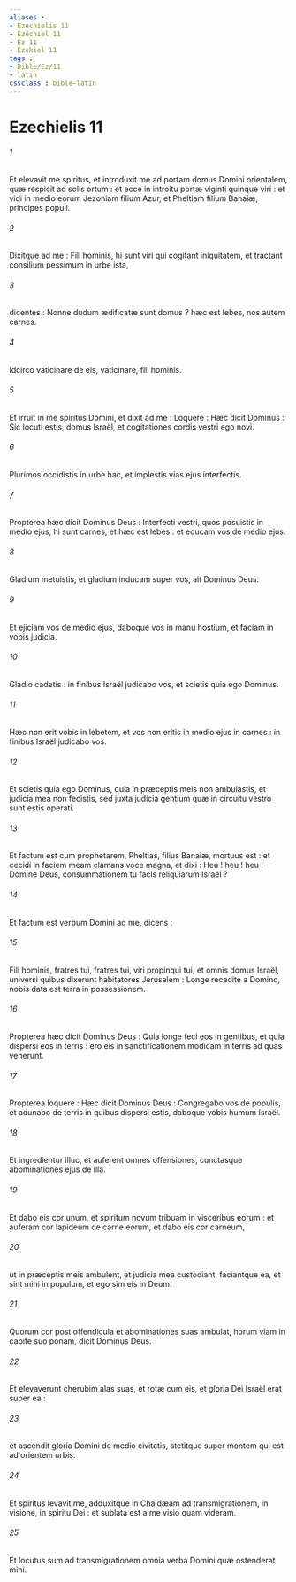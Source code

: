 ```yaml
---
aliases : 
- Ezechielis 11
- Ézéchiel 11
- Ez 11
- Ezekiel 11
tags : 
- Bible/Ez/11
- latin
cssclass : bible-latin
---
```


# Ezechielis 11

###### 1
Et elevavit me spiritus, et introduxit me ad portam domus Domini orientalem, quæ respicit ad solis ortum : et ecce in introitu portæ viginti quinque viri : et vidi in medio eorum Jezoniam filium Azur, et Pheltiam filium Banaiæ, principes populi.
###### 2
Dixitque ad me : Fili hominis, hi sunt viri qui cogitant iniquitatem, et tractant consilium pessimum in urbe ista,
###### 3
dicentes : Nonne dudum ædificatæ sunt domus ? hæc est lebes, nos autem carnes.
###### 4
Idcirco vaticinare de eis, vaticinare, fili hominis.
###### 5
Et irruit in me spiritus Domini, et dixit ad me : Loquere : Hæc dicit Dominus : Sic locuti estis, domus Israël, et cogitationes cordis vestri ego novi.
###### 6
Plurimos occidistis in urbe hac, et implestis vias ejus interfectis.
###### 7
Propterea hæc dicit Dominus Deus : Interfecti vestri, quos posuistis in medio ejus, hi sunt carnes, et hæc est lebes : et educam vos de medio ejus.
###### 8
Gladium metuistis, et gladium inducam super vos, ait Dominus Deus.
###### 9
Et ejiciam vos de medio ejus, daboque vos in manu hostium, et faciam in vobis judicia.
###### 10
Gladio cadetis : in finibus Israël judicabo vos, et scietis quia ego Dominus.
###### 11
Hæc non erit vobis in lebetem, et vos non eritis in medio ejus in carnes : in finibus Israël judicabo vos.
###### 12
Et scietis quia ego Dominus, quia in præceptis meis non ambulastis, et judicia mea non fecistis, sed juxta judicia gentium quæ in circuitu vestro sunt estis operati.
###### 13
Et factum est cum prophetarem, Pheltias, filius Banaiæ, mortuus est : et cecidi in faciem meam clamans voce magna, et dixi : Heu ! heu ! heu ! Domine Deus, consummationem tu facis reliquiarum Israël ?
###### 14
Et factum est verbum Domini ad me, dicens :
###### 15
Fili hominis, fratres tui, fratres tui, viri propinqui tui, et omnis domus Israël, universi quibus dixerunt habitatores Jerusalem : Longe recedite a Domino, nobis data est terra in possessionem.
###### 16
Propterea hæc dicit Dominus Deus : Quia longe feci eos in gentibus, et quia dispersi eos in terris : ero eis in sanctificationem modicam in terris ad quas venerunt.
###### 17
Propterea loquere : Hæc dicit Dominus Deus : Congregabo vos de populis, et adunabo de terris in quibus dispersi estis, daboque vobis humum Israël.
###### 18
Et ingredientur illuc, et auferent omnes offensiones, cunctasque abominationes ejus de illa.
###### 19
Et dabo eis cor unum, et spiritum novum tribuam in visceribus eorum : et auferam cor lapideum de carne eorum, et dabo eis cor carneum,
###### 20
ut in præceptis meis ambulent, et judicia mea custodiant, faciantque ea, et sint mihi in populum, et ego sim eis in Deum.
###### 21
Quorum cor post offendicula et abominationes suas ambulat, horum viam in capite suo ponam, dicit Dominus Deus.
###### 22
Et elevaverunt cherubim alas suas, et rotæ cum eis, et gloria Dei Israël erat super ea :
###### 23
et ascendit gloria Domini de medio civitatis, stetitque super montem qui est ad orientem urbis.
###### 24
Et spiritus levavit me, adduxitque in Chaldæam ad transmigrationem, in visione, in spiritu Dei : et sublata est a me visio quam videram.
###### 25
Et locutus sum ad transmigrationem omnia verba Domini quæ ostenderat mihi.
